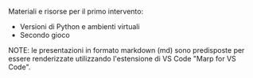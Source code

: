 Materiali e risorse per il primo intervento:
- Versioni di Python e ambienti virtuali
- Secondo gioco

NOTE: le presentazioni in formato markdown (md) sono predisposte per essere renderizzate utilizzando l'estensione di VS Code "Marp for VS Code".
